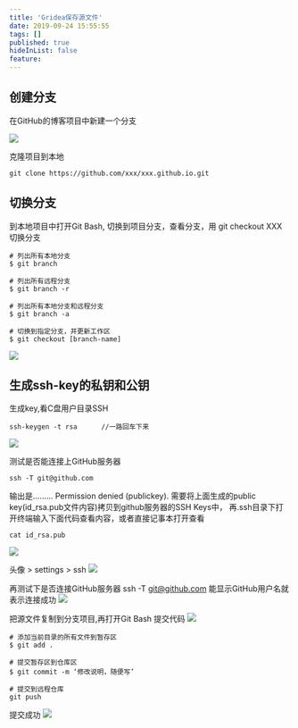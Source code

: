 ```yaml
---
title: 'Gridea保存源文件'
date: 2019-09-24 15:55:55
tags: []
published: true
hideInList: false
feature: 
---
```

## 创建分支
在GitHub的博客项目中新建一个分支

![](https://ouluqiang.github.io//post-images/1569311927040.jpg)

克隆项目到本地  
```
git clone https://github.com/xxx/xxx.github.io.git
```

## 切换分支

到本地项目中打开Git Bash, 切换到项目分支，查看分支，用 git checkout XXX 切换分支
```
# 列出所有本地分支
$ git branch

# 列出所有远程分支
$ git branch -r

# 列出所有本地分支和远程分支
$ git branch -a

# 切换到指定分支，并更新工作区
$ git checkout [branch-name]
```
![](https://ouluqiang.github.io//post-images/1569311864422.jpg)

## 生成ssh-key的私钥和公钥
生成key,看C盘用户目录SSH

```
ssh-keygen -t rsa      //一路回车下来
```
![](https://ouluqiang.github.io//post-images/1569314857492.jpg)

测试是否能连接上GitHub服务器
```
ssh -T git@github.com
```
输出是.........
Permission denied (publickey).
需要将上面生成的public key(id_rsa.pub文件内容)拷贝到github服务器的SSH Keys中，
再.ssh目录下打开终端输入下面代码查看内容，或者直接记事本打开查看

```
cat id_rsa.pub
```

![](https://ouluqiang.github.io//post-images/1569315446419.jpg)

头像 > settings > ssh
![](https://ouluqiang.github.io//post-images/1569315521381.jpg)

再测试下是否连接GitHub服务器 ssh -T git@github.com 能显示GitHub用户名就表示连接成功
![](https://ouluqiang.github.io//post-images/1569315793106.jpg)

把源文件复制到分支项目,再打开Git Bash 提交代码
![](https://ouluqiang.github.io//post-images/1569311872576.jpg)


```
# 添加当前目录的所有文件到暂存区
$ git add .

# 提交暂存区到仓库区
$ git commit -m ‘修改说明，随便写’

# 提交到远程仓库
git push
```

提交成功
![](https://ouluqiang.github.io//post-images/1569311915447.jpg)
